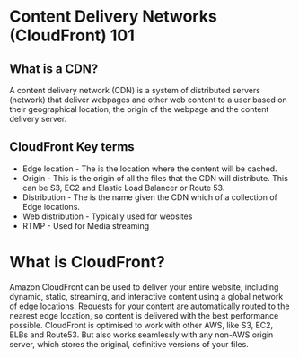 # Content Delivery Networks (CloudFront) 101

## What is a CDN?

A content delivery network (CDN) is a system of distributed servers (network) that deliver webpages and other web content to a user based on their geographical location, the origin of the webpage and the content delivery server.

## CloudFront Key terms

* Edge location - The is the location where the content will be cached.
* Origin - This is the origin of all the files that the CDN will distribute. This can be S3, EC2 and Elastic Load Balancer or Route 53.
* Distribution - The is the name given the CDN which of a collection of Edge locations.
* Web distribution - Typically used for websites
* RTMP - Used for Media streaming

# What is CloudFront?

Amazon CloudFront can be used to deliver your entire website, including dynamic, static, streaming, and interactive content using a global network of edge locations. Requests for your content are automatically routed to the nearest edge location, so content is delivered with the best performance possible. CloudFront is optimised to work with other AWS, like S3, EC2, ELBs and Route53. But also works seamlessly with any non-AWS origin server, which stores the original, definitive versions of your files.

